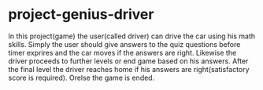 # project-genius-driver
In this project(game) the user(called driver) can drive the car using his math skills.
Simply the user should give answers to the quiz questions before timer exprires and the car moves if the answers are right.
Likewise the driver proceeds to further levels or end game based on his answers. After the final level the driver reaches home if his answers are right(satisfactory score is required). Orelse the game is ended. 
